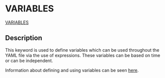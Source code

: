 # VARIABLES
 
[VARIABLES](VARIABLES)

## Description
This keyword is used to define variables which can be used throughout the YAML file via the use of expressions. 
These variables can be based on time or can be independent. 

Information about defining and using variables can be seen [here](../../modelling/setup/variables).